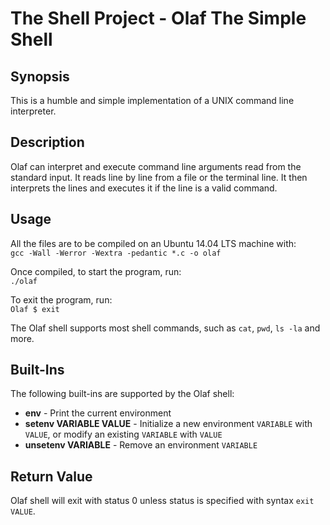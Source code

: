 # The Shell Project - Olaf The Simple Shell

## Synopsis
This is a humble and simple implementation of a UNIX command line interpreter.

## Description
Olaf can interpret and execute command line arguments read from the standard input. It reads line by line from a file or the terminal line. It then interprets the lines and executes it if the line is a valid command.

## Usage
All the files are to be compiled on an Ubuntu 14.04 LTS machine with:    
```gcc -Wall -Werror -Wextra -pedantic *.c -o olaf```  
  
Once compiled, to start the program, run:    
```./olaf```  
  
To exit the program, run:  
```Olaf $ exit```  
  
The Olaf shell supports most shell commands, such as ```cat```, ```pwd```, ```ls -la``` and more.  

## Built-Ins  
The following built-ins are supported by the Olaf shell:   
  
+ **env** - Print the current environment    
+ **setenv VARIABLE VALUE** - Initialize  a new environment ```VARIABLE```  with ```VALUE```, or modify an existing ```VARIABLE``` with ```VALUE```  
+ **unsetenv VARIABLE** - Remove an environment ```VARIABLE```  

## Return Value  
Olaf shell will exit with status 0 unless status is specified with syntax ```exit VALUE```.  

